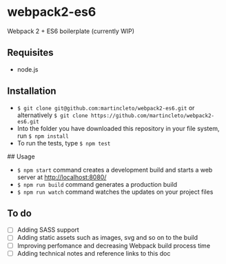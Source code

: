 # webpack2-es6
Webpack 2 + ES6 boilerplate (currently WIP)

## Requisites

* node.js 

## Installation

*  `$ git clone git@github.com:martincleto/webpack2-es6.git`
or alternatively `$ git clone https://github.com/martincleto/webpack2-es6.git`
* Into the folder you have downloaded this repository in your file system, run `$ npm install`
* To run the tests, type `$ npm test`

## Usage

* `$ npm start` command creates a development build and starts a web server at [http://localhost:8080/](http://localhost:8080/)
* `$ npm run build` command generates a production build
* `$ npm run watch` command watches the updates on your project files

## To do

* [ ] Adding SASS support
* [ ] Adding static assets such as images, svg and so on to the build
* [ ] Improving perfomance and decreasing Webpack build process time 
* [ ] Adding technical notes and reference links to this doc
